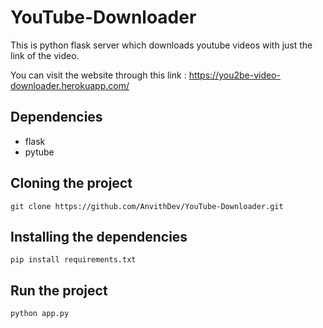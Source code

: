 # YouTube-Downloader
This is python flask server which downloads youtube videos with just the link of the video.

You can visit the website through this link : <a href="https://you2be-video-downloader.herokuapp.com/">https://you2be-video-downloader.herokuapp.com/</a>

## Dependencies
<ul>
  <li>flask</li>
  <li>pytube</li>
</ul>

## Cloning the project
```
git clone https://github.com/AnvithDev/YouTube-Downloader.git
```

## Installing the dependencies
```
pip install requirements.txt
```

## Run the project 
```
python app.py
```
